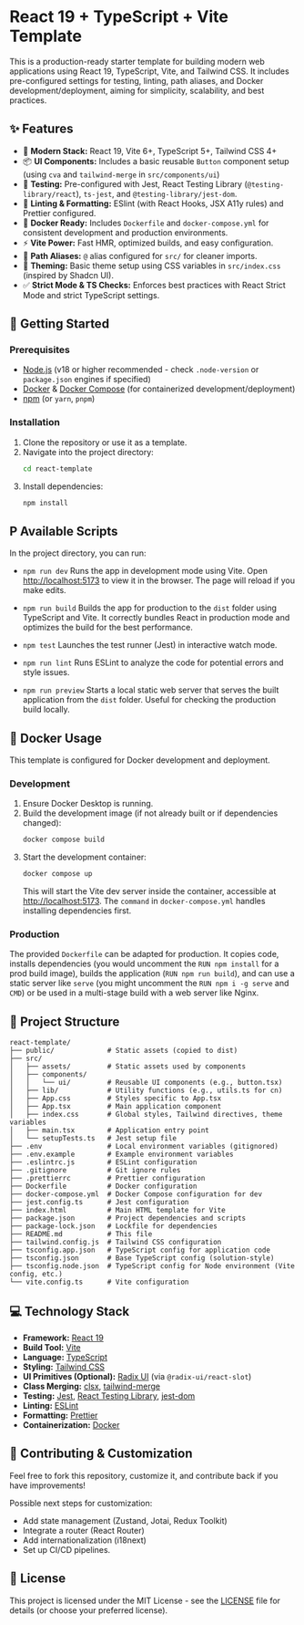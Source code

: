 # React 19 + TypeScript + Vite Template

This is a production-ready starter template for building modern web applications using React 19, TypeScript, Vite, and Tailwind CSS. It includes pre-configured settings for testing, linting, path aliases, and Docker development/deployment, aiming for simplicity, scalability, and best practices.

## ✨ Features

*   🚀 **Modern Stack:** React 19, Vite 6+, TypeScript 5+, Tailwind CSS 4+
*   📦 **UI Components:** Includes a basic reusable `Button` component setup (using `cva` and `tailwind-merge` in `src/components/ui`)
*   🧪 **Testing:** Pre-configured with Jest, React Testing Library (`@testing-library/react`), `ts-jest`, and `@testing-library/jest-dom`.
*   💅 **Linting & Formatting:** ESlint (with React Hooks, JSX A11y rules) and Prettier configured.
*   🐳 **Docker Ready:** Includes `Dockerfile` and `docker-compose.yml` for consistent development and production environments.
*   ⚡️ **Vite Power:** Fast HMR, optimized builds, and easy configuration.
*   📁 **Path Aliases:** `@` alias configured for `src/` for cleaner imports.
*   🎨 **Theming:** Basic theme setup using CSS variables in `src/index.css` (inspired by Shadcn UI).
*   ✅ **Strict Mode & TS Checks:** Enforces best practices with React Strict Mode and strict TypeScript settings.

## 🏁 Getting Started

### Prerequisites

*   [Node.js](https://nodejs.org/) (v18 or higher recommended - check `.node-version` or `package.json` engines if specified)
*   [Docker](https://www.docker.com/) & [Docker Compose](https://docs.docker.com/compose/) (for containerized development/deployment)
*   [npm](https://www.npmjs.com/) (or `yarn`, `pnpm`)

### Installation

1.  Clone the repository or use it as a template.
2.  Navigate into the project directory:
    ```bash
    cd react-template
    ```
3.  Install dependencies:
    ```bash
    npm install
    ```

##  P Available Scripts

In the project directory, you can run:

*   `npm run dev`
    Runs the app in development mode using Vite.
    Open [http://localhost:5173](http://localhost:5173) to view it in the browser.
    The page will reload if you make edits.

*   `npm run build`
    Builds the app for production to the `dist` folder using TypeScript and Vite.
    It correctly bundles React in production mode and optimizes the build for the best performance.

*   `npm test`
    Launches the test runner (Jest) in interactive watch mode.

*   `npm run lint`
    Runs ESLint to analyze the code for potential errors and style issues.

*   `npm run preview`
    Starts a local static web server that serves the built application from the `dist` folder. Useful for checking the production build locally.

## 🐳 Docker Usage

This template is configured for Docker development and deployment.

### Development

1.  Ensure Docker Desktop is running.
2.  Build the development image (if not already built or if dependencies changed):
    ```bash
    docker compose build
    ```
3.  Start the development container:
    ```bash
    docker compose up
    ```
    This will start the Vite dev server inside the container, accessible at [http://localhost:5173](http://localhost:5173). The `command` in `docker-compose.yml` handles installing dependencies first.

### Production

The provided `Dockerfile` can be adapted for production. It copies code, installs dependencies (you would uncomment the `RUN npm install` for a prod build image), builds the application (`RUN npm run build`), and can use a static server like `serve` (you might uncomment the `RUN npm i -g serve` and `CMD`) or be used in a multi-stage build with a web server like Nginx.

## 📁 Project Structure

```
react-template/
├── public/             # Static assets (copied to dist)
├── src/
│   ├── assets/         # Static assets used by components
│   ├── components/
│   │   └── ui/         # Reusable UI components (e.g., button.tsx)
│   ├── lib/            # Utility functions (e.g., utils.ts for cn)
│   ├── App.css         # Styles specific to App.tsx
│   ├── App.tsx         # Main application component
│   ├── index.css       # Global styles, Tailwind directives, theme variables
│   ├── main.tsx        # Application entry point
│   └── setupTests.ts   # Jest setup file
├── .env                # Local environment variables (gitignored)
├── .env.example        # Example environment variables
├── .eslintrc.js        # ESLint configuration
├── .gitignore          # Git ignore rules
├── .prettierrc         # Prettier configuration
├── Dockerfile          # Docker configuration
├── docker-compose.yml  # Docker Compose configuration for dev
├── jest.config.ts      # Jest configuration
├── index.html          # Main HTML template for Vite
├── package.json        # Project dependencies and scripts
├── package-lock.json   # Lockfile for dependencies
├── README.md           # This file
├── tailwind.config.js  # Tailwind CSS configuration
├── tsconfig.app.json   # TypeScript config for application code
├── tsconfig.json       # Base TypeScript config (solution-style)
├── tsconfig.node.json  # TypeScript config for Node environment (Vite config, etc.)
└── vite.config.ts      # Vite configuration
```

## 💻 Technology Stack

*   **Framework:** [React 19](https://react.dev/)
*   **Build Tool:** [Vite](https://vitejs.dev/)
*   **Language:** [TypeScript](https://www.typescriptlang.org/)
*   **Styling:** [Tailwind CSS](https://tailwindcss.com/)
*   **UI Primitives (Optional):** [Radix UI](https://www.radix-ui.com/) (via `@radix-ui/react-slot`)
*   **Class Merging:** [clsx](https://github.com/lukeed/clsx), [tailwind-merge](https://github.com/dcastil/tailwind-merge)
*   **Testing:** [Jest](https://jestjs.io/), [React Testing Library](https://testing-library.com/docs/react-testing-library/intro/), [jest-dom](https://github.com/testing-library/jest-dom)
*   **Linting:** [ESLint](https://eslint.org/)
*   **Formatting:** [Prettier](https://prettier.io/)
*   **Containerization:** [Docker](https://www.docker.com/)

## 🤝 Contributing & Customization

Feel free to fork this repository, customize it, and contribute back if you have improvements!

Possible next steps for customization:

*   Add state management (Zustand, Jotai, Redux Toolkit)
*   Integrate a router (React Router)
*   Add internationalization (i18next)
*   Set up CI/CD pipelines.

## 📜 License

This project is licensed under the MIT License - see the [LICENSE](LICENSE) file for details (or choose your preferred license).
